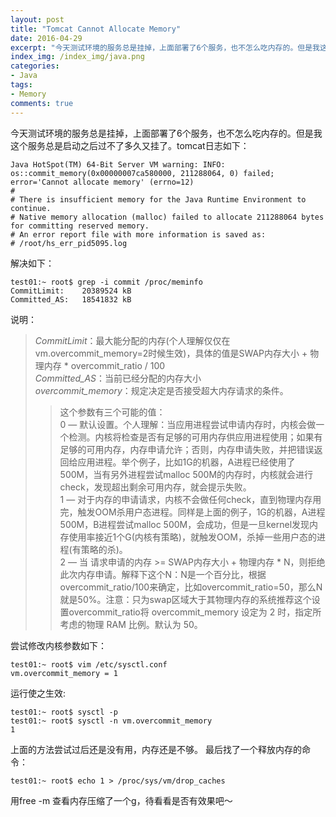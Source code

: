 ```yaml
---
layout: post
title: "Tomcat Cannot Allocate Memory"
date: 2016-04-29
excerpt: "今天测试环境的服务总是挂掉，上面部署了6个服务，也不怎么吃内存的。但是我这个服务总是启动之后过不了多久又挂了。"
index_img: /index_img/java.png
categories: 
- Java
tags: 
- Memory
comments: true
---
```


今天测试环境的服务总是挂掉，上面部署了6个服务，也不怎么吃内存的。但是我这个服务总是启动之后过不了多久又挂了。tomcat日志如下：

````vim
Java HotSpot(TM) 64-Bit Server VM warning: INFO: os::commit_memory(0x00000007ca580000, 211288064, 0) failed; error='Cannot allocate memory' (errno=12)
#
# There is insufficient memory for the Java Runtime Environment to continue.
# Native memory allocation (malloc) failed to allocate 211288064 bytes for committing reserved memory.
# An error report file with more information is saved as:
# /root/hs_err_pid5095.log
````

解决如下：

```shell
test01:~ root$ grep -i commit /proc/meminfo
CommitLimit:    20389524 kB
Committed_AS:   18541832 kB
```
说明：
>*CommitLimit*：最大能分配的内存(个人理解仅仅在vm.overcommit\_memory=2时候生效)，具体的值是SWAP内存大小 + 物理内存 * overcommit_ratio / 100  
*Committed\_AS*：当前已经分配的内存大小  
*overcommit\_memory*：规定决定是否接受超大内存请求的条件。  
>>这个参数有三个可能的值：  
0 — 默认设置。个人理解：当应用进程尝试申请内存时，内核会做一个检测。内核将检查是否有足够的可用内存供应用进程使用；如果有足够的可用内存，内存申请允许；否则，内存申请失败，并把错误返回给应用进程。举个例子，比如1G的机器，A进程已经使用了500M，当有另外进程尝试malloc 500M的内存时，内核就会进行check，发现超出剩余可用内存，就会提示失败。  
1 — 对于内存的申请请求，内核不会做任何check，直到物理内存用完，触发OOM杀用户态进程。同样是上面的例子，1G的机器，A进程500M，B进程尝试malloc 500M，会成功，但是一旦kernel发现内存使用率接近1个G(内核有策略)，就触发OOM，杀掉一些用户态的进程(有策略的杀)。  
2 — 当 请求申请的内存 >= SWAP内存大小 + 物理内存 * N，则拒绝此次内存申请。解释下这个N：N是一个百分比，根据overcommit\_ratio/100来确定，比如overcommit\_ratio=50，那么N就是50%。注意：只为swap区域大于其物理内存的系统推荐这个设置overcommit\_ratio将 overcommit_memory 设定为 2 时，指定所考虑的物理 RAM 比例。默认为 50。  

尝试修改内核参数如下：

````shell
test01:~ root$ vim /etc/sysctl.conf
vm.overcommit_memory = 1
````
运行使之生效:

````shell
test01:~ root$ sysctl -p
test01:~ root$ sysctl -n vm.overcommit_memory
1
````

上面的方法尝试过后还是没有用，内存还是不够。
最后找了一个释放内存的命令：

````shell
test01:~ root$ echo 1 > /proc/sys/vm/drop_caches
````
用free -m 查看内存压缩了一个g，待看看是否有效果吧～













